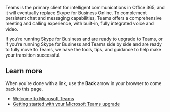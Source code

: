 Teams is the primary client for intelligent communications in Office 365, and it will eventually replace Skype for Business Online. To complement persistent chat and messaging capabilities, Teams offers a comprehensive meeting and calling experience, with built-in, fully integrated voice and video. 

If you’re running Skype for Business and are ready to upgrade to Teams, or if you’re running Skype for Business and Teams side by side and are ready to fully move to Teams, we have the tools, tips, and guidance to help make your transition successful. 

## Learn more

When you're done with a link, use the **Back** arrow in your browser to come back to this page.

- [Welcome to Microsoft Teams](https://docs.microsoft.com/MicrosoftTeams/teams-overview)
- [Getting started with your Microsoft Teams upgrade](https://docs.microsoft.com/MicrosoftTeams/upgrade-start-here)
